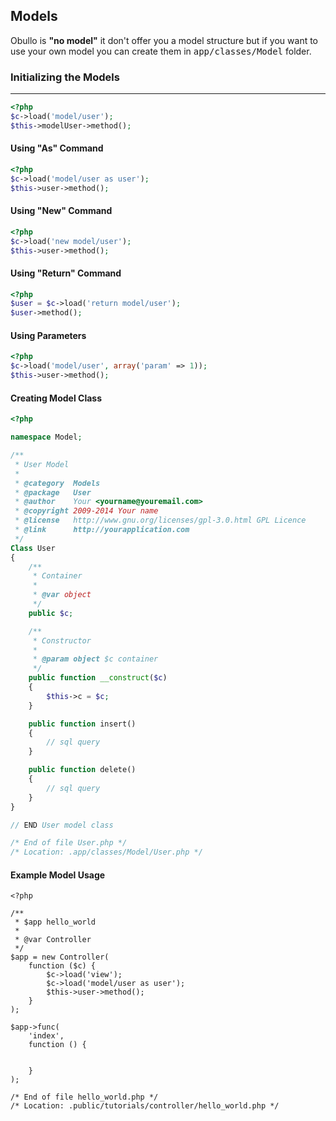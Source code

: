 
## Models

Obullo is <b>"no model"</b> it don't offer you a model structure but if you want to use your own model you can create them in <kbd>app/classes/Model</kbd> folder. 

### Initializing the Models

-------

```php
<?php
$c->load('model/user');
$this->modelUser->method();
```

#### Using "As" Command

```php
<?php
$c->load('model/user as user');
$this->user->method();
```

#### Using "New" Command

```php
<?php
$c->load('new model/user');
$this->user->method();
```

#### Using "Return" Command

```php
<?php
$user = $c->load('return model/user');
$user->method();
```

#### Using Parameters

```php
<?php
$c->load('model/user', array('param' => 1));
$this->user->method();
```

#### Creating Model Class

```php
<?php

namespace Model;

/**
 * User Model
 * 
 * @category  Models
 * @package   User
 * @author    Your <yourname@youremail.com>
 * @copyright 2009-2014 Your name
 * @license   http://www.gnu.org/licenses/gpl-3.0.html GPL Licence
 * @link      http://yourapplication.com
 */
Class User
{
	/**
	 * Container
	 * 
	 * @var object
	 */
	public $c;

	/**
	 * Constructor
	 * 
	 * @param object $c container
	 */
	public function __construct($c)
	{
		$this->c = $c;
	}

	public function insert()
	{
		// sql query
	}

	public function delete()
	{
		// sql query
	}
}

// END User model class

/* End of file User.php */
/* Location: .app/classes/Model/User.php */
```

#### Example Model Usage

```
<?php

/**
 * $app hello_world
 * 
 * @var Controller
 */
$app = new Controller(
    function ($c) {
        $c->load('view');
        $c->load('model/user as user');
        $this->user->method();
    }
);

$app->func(
    'index', 
    function () {


    }
);

/* End of file hello_world.php */
/* Location: .public/tutorials/controller/hello_world.php */
```